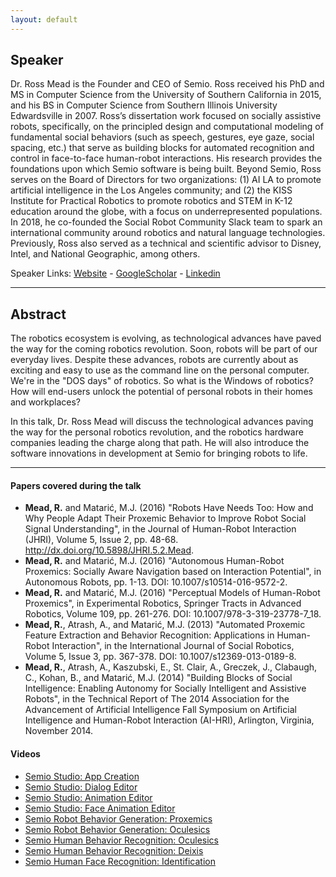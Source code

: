 ```yaml
---
layout: default
---
```

## Speaker

Dr. Ross Mead is the Founder and CEO of Semio. Ross received his PhD and MS in Computer Science from the University of Southern California in 2015, and his BS in Computer Science from Southern Illinois University Edwardsville in 2007.  Ross’s dissertation work focused on socially assistive robots, specifically, on the principled design and computational modeling of fundamental social behaviors (such as speech, gestures, eye gaze, social spacing, etc.) that serve as building blocks for automated recognition and control in face-to-face human-robot interactions. His research provides the foundations upon which Semio software is being built.
Beyond Semio, Ross serves on the Board of Directors for two organizations: (1) AI LA to promote artificial intelligence in the Los Angeles community; and (2) the KISS Institute for Practical Robotics to promote robotics and STEM in K-12 education around the globe, with a focus on underrepresented populations.  In 2018, he co-founded the Social Robot Community Slack team to spark an international community around robotics and natural language technologies.  Previously, Ross also served as a technical and scientific advisor to Disney, Intel, and National Geographic, among others.

Speaker Links: [Website](https://semio.ai/) - [GoogleScholar](https://scholar.google.com/citations?user=F4JYGjcAAAAJ&hl=en&oi=ao) - [Linkedin](https://www.linkedin.com/in/rossmead/) 

---

## Abstract
The robotics ecosystem is evolving, as technological advances have paved the way for the coming robotics revolution.  Soon, robots will be part of our everyday lives.  Despite these advances, robots are currently about as exciting and easy to use as the command line on the personal computer.  We're in the "DOS days" of robotics.  So what is the Windows of robotics?  How will end-users unlock the potential of personal robots in their homes and workplaces?

In this talk, Dr. Ross Mead will discuss the technological advances paving the way for the personal robotics revolution, and the robotics hardware companies leading the charge along that path.  He will also introduce the software innovations in development at Semio for bringing robots to life.

---

#### Papers covered during the talk
* **Mead, R.** and Matarić, M.J. (2016) "Robots Have Needs Too: How and Why People Adapt Their Proxemic Behavior to Improve Robot Social Signal Understanding", in the Journal of Human-Robot Interaction (JHRI), Volume 5, Issue 2, pp. 48-68. http://dx.doi.org/10.5898/JHRI.5.2.Mead.
* **Mead, R.** and Matarić, M.J. (2016) "Autonomous Human-Robot Proxemics: Socially Aware Navigation based on Interaction Potential", in Autonomous Robots, pp. 1-13. DOI: 10.1007/s10514-016-9572-2.
* **Mead, R.** and Matarić, M.J. (2016) "Perceptual Models of Human-Robot Proxemics", in Experimental Robotics, Springer Tracts in Advanced Robotics, Volume 109, pp. 261-276. DOI: 10.1007/978-3-319-23778-7_18.
* **Mead, R.**, Atrash, A., and Matarić, M.J. (2013) "Automated Proxemic Feature Extraction and Behavior Recognition: Applications in Human-Robot Interaction", in the International Journal of Social Robotics, Volume 5, Issue 3, pp. 367-378. DOI: 10.1007/s12369-013-0189-8.
* **Mead, R.**, Atrash, A., Kaszubski, E., St. Clair, A., Greczek, J., Clabaugh, C., Kohan, B., and Matarić, M.J. (2014) "Building Blocks of Social Intelligence: Enabling Autonomy for Socially Intelligent and Assistive Robots", in the Technical Report of The 2014 Association for the Advancement of Artificial Intelligence Fall Symposium on Artificial Intelligence and Human-Robot Interaction (AI-HRI), Arlington, Virginia, November 2014.


#### Videos
* [Semio Studio: App Creation](https://www.youtube.com/watch?v=G7L7CZGRfKo&list=PLKtlQeX-aoxGUz2xmNZxKf5o-cnNp_fn7&index=5)
* [Semio Studio: Dialog Editor](https://www.youtube.com/watch?v=vjvyUn32AwM&list=PLKtlQeX-aoxGUz2xmNZxKf5o-cnNp_fn7&index=6)
* [Semio Studio: Animation Editor](https://www.youtube.com/watch?v=0elenVuguzY&list=PLKtlQeX-aoxGUz2xmNZxKf5o-cnNp_fn7&index=4)
* [Semio Studio: Face Animation Editor](https://www.youtube.com/watch?v=2NVA8Wh5cNs&list=PLKtlQeX-aoxGUz2xmNZxKf5o-cnNp_fn7&index=6)
* [Semio Robot Behavior Generation: Proxemics](https://www.youtube.com/watch?v=4HySw3dyJkY&list=PLKtlQeX-aoxGUz2xmNZxKf5o-cnNp_fn7&index=4)
* [Semio Robot Behavior Generation: Oculesics](https://www.youtube.com/watch?v=lt_PcD9MamA&list=PLKtlQeX-aoxGUz2xmNZxKf5o-cnNp_fn7&index=7)
* [Semio Human Behavior Recognition: Oculesics](https://www.youtube.com/watch?v=yOnQyFnM0Iw&list=PLKtlQeX-aoxGUz2xmNZxKf5o-cnNp_fn7&index=2)
* [Semio Human Behavior Recognition: Deixis](https://www.youtube.com/watch?v=YZd_TlQAIYk&list=PLKtlQeX-aoxGUz2xmNZxKf5o-cnNp_fn7&index=3)
* [Semio Human Face Recognition: Identification](https://www.youtube.com/watch?v=mbaq6k6qsfY&list=PLKtlQeX-aoxGUz2xmNZxKf5o-cnNp_fn7&index=9)




